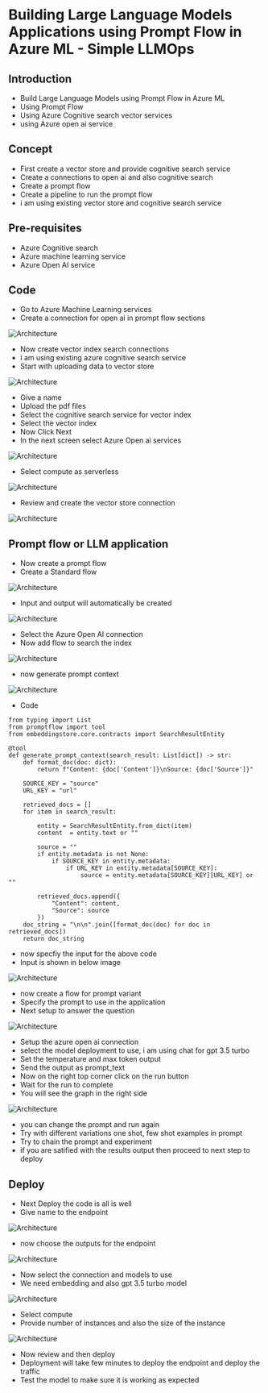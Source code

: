 # Building Large Language Models Applications using Prompt Flow in Azure ML - Simple LLMOps

## Introduction

- Build Large Language Models using Prompt Flow in Azure ML
- Using Prompt Flow
- Using Azure Cognitive search vector services
- using Azure open ai service

## Concept

- First create a vector store and provide cognitive search service
- Create a connections to open ai and also cognitive search
- Create a prompt flow
- Create a pipeline to run the prompt flow
- i am using existing vector store and cognitive search service

## Pre-requisites

- Azure Cognitive search
- Azure machine learning service
- Azure Open AI service

## Code

- Go to Azure Machine Learning services
- Create a connection for open ai in prompt flow sections

![Architecture](https://github.com/balakreshnan/Samples2023/blob/main/AzureML/Images/promptflowcog4.jpg "Architecture")

- Now create vector index search connections
- i am using existing azure cognitive search service
- Start with uploading data to vector store

![Architecture](https://github.com/balakreshnan/Samples2023/blob/main/AzureML/Images/promptflowcog1.jpg "Architecture")

- Give a name
- Upload the pdf files
- Select the cognitive search service for vector index
- Select the vector index
- Now Click Next
- In the next screen select Azure Open ai services

![Architecture](https://github.com/balakreshnan/Samples2023/blob/main/AzureML/Images/promptflowcog2.jpg "Architecture")

- Select compute as serverless

![Architecture](https://github.com/balakreshnan/Samples2023/blob/main/AzureML/Images/promptflowcog21.jpg "Architecture")

- Review and create the vector store connection

![Architecture](https://github.com/balakreshnan/Samples2023/blob/main/AzureML/Images/promptflowcog3.jpg "Architecture")

## Prompt flow or LLM application

- Now create a prompt flow
- Create a Standard flow

![Architecture](https://github.com/balakreshnan/Samples2023/blob/main/AzureML/Images/promptflowcog5.jpg "Architecture")

- Input and output will automatically be created

![Architecture](https://github.com/balakreshnan/Samples2023/blob/main/AzureML/Images/promptflowcog6.jpg "Architecture")

- Select the Azure Open AI connection
- Now add flow to search the index

![Architecture](https://github.com/balakreshnan/Samples2023/blob/main/AzureML/Images/promptflowcog7.jpg "Architecture")

- now generate prompt context

![Architecture](https://github.com/balakreshnan/Samples2023/blob/main/AzureML/Images/promptflowcog8.jpg "Architecture")

- Code

```
from typing import List
from promptflow import tool
from embeddingstore.core.contracts import SearchResultEntity

@tool
def generate_prompt_context(search_result: List[dict]) -> str:
    def format_doc(doc: dict):
        return f"Content: {doc['Content']}\nSource: {doc['Source']}"
    
    SOURCE_KEY = "source"
    URL_KEY = "url"
    
    retrieved_docs = []
    for item in search_result:

        entity = SearchResultEntity.from_dict(item)
        content  = entity.text or ""
        
        source = ""
        if entity.metadata is not None:
            if SOURCE_KEY in entity.metadata:
                if URL_KEY in entity.metadata[SOURCE_KEY]:
                    source = entity.metadata[SOURCE_KEY][URL_KEY] or ""
        
        retrieved_docs.append({
            "Content": content,
            "Source": source
        })
    doc_string = "\n\n".join([format_doc(doc) for doc in retrieved_docs])
    return doc_string
```

- now specfiy the input for the above code
- Input is shown in below image

![Architecture](https://github.com/balakreshnan/Samples2023/blob/main/AzureML/Images/promptflowcog9.jpg "Architecture")

- now create a flow for prompt variant
- Specify the prompt to use in the application
- Next setup to answer the question

![Architecture](https://github.com/balakreshnan/Samples2023/blob/main/AzureML/Images/promptflowcog10.jpg "Architecture")

- Setup the azure open ai connection
- select the model deployment to use, i am using chat for gpt 3.5 turbo
- Set the temperature and max token output
- Send the output as prompt_text
- Now on the right top corner click on the run button
- Wait for the run to complete
- You will see the graph in the right side

![Architecture](https://github.com/balakreshnan/Samples2023/blob/main/AzureML/Images/promptflowcog11.jpg "Architecture")

- you can change the prompt and run again
- Try with different variations one shot, few shot examples in prompt
- Try to chain the prompt and experiment
- if you are satified with the results output then proceed to next step to deploy

## Deploy

- Next Deploy the code is all is well
- Give name to the endpoint

![Architecture](https://github.com/balakreshnan/Samples2023/blob/main/AzureML/Images/promptflowcog12.jpg "Architecture")

- now choose the outputs for the endpoint

![Architecture](https://github.com/balakreshnan/Samples2023/blob/main/AzureML/Images/promptflowcog13.jpg "Architecture")

- Now select the connection and models to use
- We need embedding and also gpt 3.5 turbo model

![Architecture](https://github.com/balakreshnan/Samples2023/blob/main/AzureML/Images/promptflowcog14.jpg "Architecture")

- Select compute
- Provide number of instances and also the size of the instance

![Architecture](https://github.com/balakreshnan/Samples2023/blob/main/AzureML/Images/promptflowcog15.jpg "Architecture")

- Now review and then deploy
- Deployment will take few minutes to deploy the endpoint and deploy the traffic
- Test the model to make sure it is working as expected